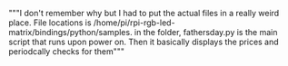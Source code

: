 """I don't remember why but I had to put the actual files in a really weird place. File locations is /home/pi/rpi-rgb-led-matrix/bindings/python/samples. in the folder, fathersday.py is the main script that runs upon power on. Then it basically displays the prices and periodcally checks for them"""